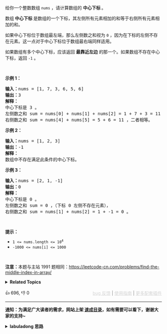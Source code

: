 <p>给你一个整数数组&nbsp;<code>nums</code> ，请计算数组的 <strong>中心下标 </strong>。</p>

<p>数组<strong> 中心下标</strong><strong> </strong>是数组的一个下标，其左侧所有元素相加的和等于右侧所有元素相加的和。</p>

<p>如果中心下标位于数组最左端，那么左侧数之和视为 <code>0</code> ，因为在下标的左侧不存在元素。这一点对于中心下标位于数组最右端同样适用。</p>

<p>如果数组有多个中心下标，应该返回 <strong>最靠近左边</strong> 的那一个。如果数组不存在中心下标，返回 <code>-1</code> 。</p>

<p>&nbsp;</p>

<p><strong>示例 1：</strong></p>

<pre>
<strong>输入：</strong>nums = [1, 7, 3, 6, 5, 6]
<strong>输出：</strong>3
<strong>解释：</strong>
中心下标是 3 。
左侧数之和 sum = nums[0] + nums[1] + nums[2] = 1 + 7 + 3 = 11 ，
右侧数之和 sum = nums[4] + nums[5] = 5 + 6 = 11 ，二者相等。
</pre>

<p><strong>示例 2：</strong></p>

<pre>
<strong>输入：</strong>nums = [1, 2, 3]
<strong>输出：</strong>-1
<strong>解释：</strong>
数组中不存在满足此条件的中心下标。</pre>

<p><strong>示例 3：</strong></p>

<pre>
<strong>输入：</strong>nums = [2, 1, -1]
<strong>输出：</strong>0
<strong>解释：</strong>
中心下标是 0 。
左侧数之和 sum = 0 ，（下标 0 左侧不存在元素），
右侧数之和 sum = nums[1] + nums[2] = 1 + -1 = 0 。</pre>

<p>&nbsp;</p>

<p><strong>提示：</strong></p>

<ul> 
 <li><code>1 &lt;= nums.length &lt;= 10<sup>4</sup></code></li> 
 <li><code>-1000 &lt;= nums[i] &lt;= 1000</code></li> 
</ul>

<p>&nbsp;</p>

<p><strong>注意：</strong>本题与主站 1991 题相同：<a href="https://leetcode-cn.com/problems/find-the-middle-index-in-array/" target="_blank">https://leetcode-cn.com/problems/find-the-middle-index-in-array/</a></p>

<details><summary><strong>Related Topics</strong></summary>数组 | 前缀和</details><br>

<div>👍 696, 👎 0<span style='float: right;'><span style='color: gray;'><a href='https://github.com/labuladong/fucking-algorithm/issues' target='_blank' style='color: lightgray;text-decoration: underline;'>bug 反馈</a> | <a href='https://labuladong.online/algo/fname.html?fname=jb插件简介' target='_blank' style='color: lightgray;text-decoration: underline;'>使用指南</a> | <a href='https://labuladong.online/algo/' target='_blank' style='color: lightgray;text-decoration: underline;'>更多配套插件</a></span></span></div>

<div id="labuladong"><hr>

**通知：为满足广大读者的需求，网站上架 [速成目录](https://labuladong.online/algo/intro/quick-learning-plan/)，如有需要可以看下，谢谢大家的支持~**

<details><summary><strong>labuladong 思路</strong></summary>


<div id="labuladong_solution_zh">

## 基本思路

这道题考察前文讲的 [前缀和技巧](https://labuladong.online/algo/data-structure/prefix-sum/)，有了前缀和数组 `preSum`，就可以根据 `preSum` 快速计算 `nums` 中任意位置的左侧元素和右侧元素之和了。

**详细题解**：
  - [【练习】前缀和技巧经典习题](https://labuladong.online/algo/problem-set/perfix-sum/)

</div>





<div id="solution">

## 解法代码



<div class="tab-panel"><div class="tab-nav">
<button data-tab-item="cpp" class="tab-nav-button btn " data-tab-group="default" onclick="switchTab(this)">cpp🤖</button>

<button data-tab-item="python" class="tab-nav-button btn " data-tab-group="default" onclick="switchTab(this)">python🤖</button>

<button data-tab-item="java" class="tab-nav-button btn active" data-tab-group="default" onclick="switchTab(this)">java🟢</button>

<button data-tab-item="go" class="tab-nav-button btn " data-tab-group="default" onclick="switchTab(this)">go🤖</button>

<button data-tab-item="javascript" class="tab-nav-button btn " data-tab-group="default" onclick="switchTab(this)">javascript🤖</button>
</div><div class="tab-content">
<div data-tab-item="cpp" class="tab-item " data-tab-group="default"><div class="highlight">

```cpp
// 注意：cpp 代码由 chatGPT🤖 根据我的 java 代码翻译。
// 本代码的正确性已通过力扣验证，如有疑问，可以对照 java 代码查看。

class Solution {
public:
    int pivotIndex(vector<int>& nums) {
        int n = nums.size();
        vector<int> preSum(n + 1, 0);
        preSum[0] = 0;
        // 计算 nums 的前缀和
        for (int i = 1; i <= n; i++) {
            preSum[i] = preSum[i - 1] + nums[i - 1];
        }
        // 根据前缀和判断左半边数组和右半边数组的元素和是否相同
        for (int i = 1; i < preSum.size(); i++) {
            // 计算 nums[i-1] 左侧和右侧的元素和
            int leftSum = preSum[i - 1] - preSum[0];
            int rightSum = preSum[n] - preSum[i];
            if (leftSum == rightSum) {
                // 相对 nums 数组，preSum 数组有一位索引偏移
                return i - 1;
            }
        }
        return -1;
    }
};
```

</div></div>

<div data-tab-item="python" class="tab-item " data-tab-group="default"><div class="highlight">

```python
# 注意：python 代码由 chatGPT🤖 根据我的 java 代码翻译。
# 本代码的正确性已通过力扣验证，如有疑问，可以对照 java 代码查看。

class Solution:
    def pivotIndex(self, nums: List[int]) -> int:
        n = len(nums)
        preSum = [0] * (n + 1)
        preSum[0] = 0
        # 计算 nums 的前缀和
        for i in range(1, n + 1):
            preSum[i] = preSum[i - 1] + nums[i - 1]
        # 根据前缀和判断左半边数组和右半边数组的元素和是否相同
        for i in range(1, len(preSum)):
            # 计算 nums[i-1] 左侧和右侧的元素和
            leftSum = preSum[i - 1] - preSum[0]
            rightSum = preSum[n] - preSum[i]
            if leftSum == rightSum:
                # 相对 nums 数组，preSum 数组有一位索引偏移
                return i - 1
        return -1
```

</div></div>

<div data-tab-item="java" class="tab-item active" data-tab-group="default"><div class="highlight">

```java
class Solution {
    public int pivotIndex(int[] nums) {
        int n = nums.length;
        int[] preSum = new int[n + 1];
        preSum[0] = 0;
        // 计算 nums 的前缀和
        for (int i = 1; i <= n; i++) {
            preSum[i] = preSum[i - 1] + nums[i - 1];
        }
        // 根据前缀和判断左半边数组和右半边数组的元素和是否相同
        for (int i = 1; i < preSum.length; i++) {
            // 计算 nums[i-1] 左侧和右侧的元素和
            int leftSum = preSum[i - 1] - preSum[0];
            int rightSum = preSum[n] - preSum[i];
            if (leftSum == rightSum) {
                // 相对 nums 数组，preSum 数组有一位索引偏移
                return i - 1;
            }
        }
        return -1;
    }
}
```

</div></div>

<div data-tab-item="go" class="tab-item " data-tab-group="default"><div class="highlight">

```go
// 注意：go 代码由 chatGPT🤖 根据我的 java 代码翻译。
// 本代码的正确性已通过力扣验证，如有疑问，可以对照 java 代码查看。

func pivotIndex(nums []int) int {
    n := len(nums)
    preSum := make([]int, n+1)
    // 计算 nums 的前缀和
    for i := 1; i <= n; i++ {
        preSum[i] = preSum[i-1] + nums[i-1]
    }
    // 根据前缀和判断左半边数组和右半边数组的元素和是否相同
    for i := 1; i < len(preSum); i++ {
        // 计算 nums[i-1] 左侧和右侧的元素和
        leftSum := preSum[i-1] - preSum[0]
        rightSum := preSum[n] - preSum[i]
        if leftSum == rightSum {
            // 相对 nums 数组，preSum 数组有一位索引偏移
            return i - 1
        }
    }
    return -1
}
```

</div></div>

<div data-tab-item="javascript" class="tab-item " data-tab-group="default"><div class="highlight">

```javascript
// 注意：javascript 代码由 chatGPT🤖 根据我的 java 代码翻译。
// 本代码的正确性已通过力扣验证，如有疑问，可以对照 java 代码查看。

var pivotIndex = function(nums) {
    let n = nums.length;
    let preSum = new Array(n + 1).fill(0);
    // 计算 nums 的前缀和
    for (let i = 1; i <= n; i++) {
        preSum[i] = preSum[i - 1] + nums[i - 1];
    }
    // 根据前缀和判断左半边数组和右半边数组的元素和是否相同
    for (let i = 1; i < preSum.length; i++) {
        // 计算 nums[i-1] 左侧和右侧的元素和
        let leftSum = preSum[i - 1] - preSum[0];
        let rightSum = preSum[n] - preSum[i];
        if (leftSum == rightSum) {
            // 相对 nums 数组，preSum 数组有一位索引偏移
            return i - 1;
        }
    }
    return -1;
};
```

</div></div>
</div></div>

<hr /><details open hint-container details><summary style="font-size: medium"><strong>👾👾 算法可视化 👾👾</strong></summary><div id="data_find-pivot-index"  category="leetcode" ></div><div class="resizable aspect-ratio-container" style="height: 100%;">
<div id="iframe_find-pivot-index"></div></div>
</details><hr /><br />

</div>
</details>
</div>

